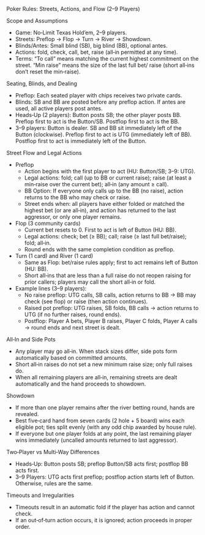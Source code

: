 Poker Rules: Streets, Actions, and Flow (2–9 Players)

Scope and Assumptions

- Game: No‑Limit Texas Hold’em, 2–9 players.
- Streets: Preflop → Flop → Turn → River → Showdown.
- Blinds/Antes: Small blind (SB), big blind (BB), optional antes.
- Actions: fold, check, call, bet, raise (all‑in permitted at any time).
- Terms: “To call” means matching the current highest commitment on the street. “Min raise” means the size of the last full bet/
raise (short all‑ins don’t reset the min‑raise).

Seating, Blinds, and Dealing

- Preflop: Each seated player with chips receives two private cards.
- Blinds: SB and BB are posted before any preflop action. If antes are used, all active players post antes.
- Heads‑Up (2 players): Button posts SB; the other player posts BB. Preflop first to act is the Button/SB. Postflop first to act
is the BB.
- 3–9 players: Button is dealer. SB and BB sit immediately left of the Button (clockwise). Preflop first to act is UTG
(immediately left of BB). Postflop first to act is immediately left of the Button.

Street Flow and Legal Actions

- Preflop
    - Action begins with the first player to act (HU: Button/SB; 3–9: UTG).
    - Legal actions: fold; call (up to BB or current raise); raise (at least a min‑raise over the current bet); all‑in (any
amount ≥ call).
    - BB Option: If everyone only calls up to the BB (no raise), action returns to the BB who may check or raise.
    - Street ends when: all players have either folded or matched the highest bet (or are all‑in), and action has returned to the
last aggressor, or only one player remains.
- Flop (3 community cards)
    - Current bet resets to 0. First to act is left of Button (HU: BB).
    - Legal actions: check; bet (≥ BB); call; raise (≥ last full bet/raise); fold; all‑in.
    - Round ends with the same completion condition as preflop.
- Turn (1 card) and River (1 card)
    - Same as Flop: bet/raise rules apply; first to act remains left of Button (HU: BB).
    - Short all‑ins that are less than a full raise do not reopen raising for prior callers; players may call the short all‑in
or fold.
- Example lines (3–9 players):
    - No raise preflop: UTG calls, SB calls, action returns to BB → BB may check (see flop) or raise (then action continues).
    - Raised pot preflop: UTG raises, SB folds, BB calls → action returns to UTG (if no further raises, round ends).
    - Postflop: Player A bets, Player B raises, Player C folds, Player A calls → round ends and next street is dealt.

All‑In and Side Pots

- Any player may go all‑in. When stack sizes differ, side pots form automatically based on committed amounts.
- Short all‑in raises do not set a new minimum raise size; only full raises do.
- When all remaining players are all‑in, remaining streets are dealt automatically and the hand proceeds to showdown.

Showdown

- If more than one player remains after the river betting round, hands are revealed.
- Best five‑card hand from seven cards (2 hole + 5 board) wins each eligible pot; ties split evenly (with any odd chip awarded by
house rule).
- If everyone but one player folds at any point, the last remaining player wins immediately (uncalled amounts returned to last
aggressor).

Two‑Player vs Multi‑Way Differences

- Heads‑Up: Button posts SB; preflop Button/SB acts first; postflop BB acts first.
- 3–9 Players: UTG acts first preflop; postflop action starts left of Button. Otherwise, rules are the same.

Timeouts and Irregularities

- Timeouts result in an automatic fold if the player has action and cannot check.
- If an out‑of‑turn action occurs, it is ignored; action proceeds in proper order.
